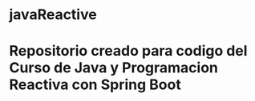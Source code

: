 # javaReactive
# Repositorio creado para codigo del Curso de Java y Programacion Reactiva con Spring Boot
